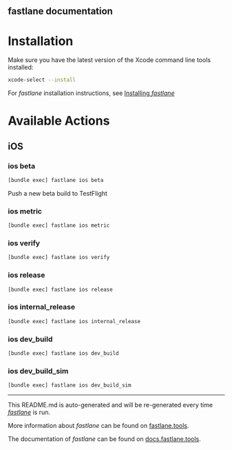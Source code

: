 fastlane documentation
----

# Installation

Make sure you have the latest version of the Xcode command line tools installed:

```sh
xcode-select --install
```

For _fastlane_ installation instructions, see [Installing _fastlane_](https://docs.fastlane.tools/#installing-fastlane)

# Available Actions

## iOS

### ios beta

```sh
[bundle exec] fastlane ios beta
```

Push a new beta build to TestFlight

### ios metric

```sh
[bundle exec] fastlane ios metric
```



### ios verify

```sh
[bundle exec] fastlane ios verify
```



### ios release

```sh
[bundle exec] fastlane ios release
```



### ios internal_release

```sh
[bundle exec] fastlane ios internal_release
```



### ios dev_build

```sh
[bundle exec] fastlane ios dev_build
```



### ios dev_build_sim

```sh
[bundle exec] fastlane ios dev_build_sim
```



----

This README.md is auto-generated and will be re-generated every time [_fastlane_](https://fastlane.tools) is run.

More information about _fastlane_ can be found on [fastlane.tools](https://fastlane.tools).

The documentation of _fastlane_ can be found on [docs.fastlane.tools](https://docs.fastlane.tools).
